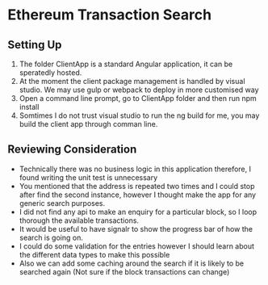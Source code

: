 # Ethereum Transaction Search

## Setting Up
1. The folder ClientApp is a standard Angular application, it can be speratedly hosted.
1. At the moment the client package management is handled by visual studio. We may use gulp or webpack to deploy in more customised way
1. Open a command line prompt, go to ClientApp folder and then run npm install
1. Somtimes I do not trust visual studio to run the ng build for me, you may build the client app through comman line.

## Reviewing Consideration
* Technically there was no business logic in this application therefore, I found writing the unit test is unnecessary
* You mentioned that the address is repeated two times and I could stop after find the second instance, however I thought make the app for any generic search purposes.
* I did not find any api to make an enquiry for a particular block, so I loop thorough the available transactions.
* It would be useful to have signalr to show the progress bar of how the search is going on. 
* I could do some validation for the entries however I should learn about the different data types to make this possible
* Also we can add some caching around the search if it is likely to be searched again (Not sure if the block transactions can change)
